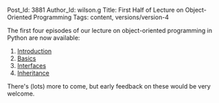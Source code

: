 Post_Id: 3881
Author_Id: wilson.g
Title: First Half of Lecture on Object-Oriented Programming
Tags: content, versions/version-4

<p>The first four episodes of our lecture on object-oriented programming in Python are now available:</p>
<ol>
<li><a href="/4_0/oop/intro.html">Introduction</a></li>
<li><a href="/4_0/oop/basics.html">Basics</a></li>
<li><a href="/4_0/oop/interface.html">Interfaces</a></li>
<li><a href="/4_0/oop/inherit.html">Inheritance</a></li>
</ol>
<p>There's (lots) more to come, but early feedback on these would be very welcome.</p>
